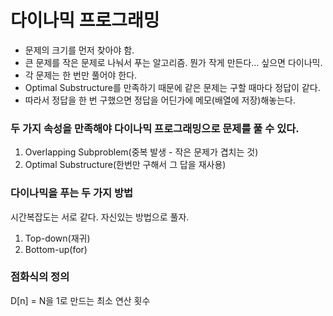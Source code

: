 # 다이나믹 프로그래밍
* 문제의 크기를 먼저 찾아야 함.
* 큰 문제를 작은 문제로 나눠서 푸는 알고리즘. 뭔가 작게 만든다... 싶으면 다이나믹.
* 각 문제는 한 번만 풀어야 한다.
* Optimal Substructure를 만족하기 때문에 같은 문제는 구할 때마다 정답이 같다.
* 따라서 정답을 한 번 구했으면 정답을 어딘가에 메모(배열에 저장)해놓는다.

### 두 가지 속성을 만족해야 다이나믹 프로그래밍으로 문제를 풀 수 있다.
1. Overlapping Subproblem(중복 발생 - 작은 문제가 겹치는 것)
2. Optimal Substructure(한번만 구해서 그 답을 재사용)

### 다이나믹을 푸는 두 가지 방법
시간복잡도는 서로 같다. 자신있는 방법으로 풀자.
1. Top-down(재귀)
2. Bottom-up(for)

### 점화식의 정의
D[n] = N을 1로 만드는 최소 연산 횟수

